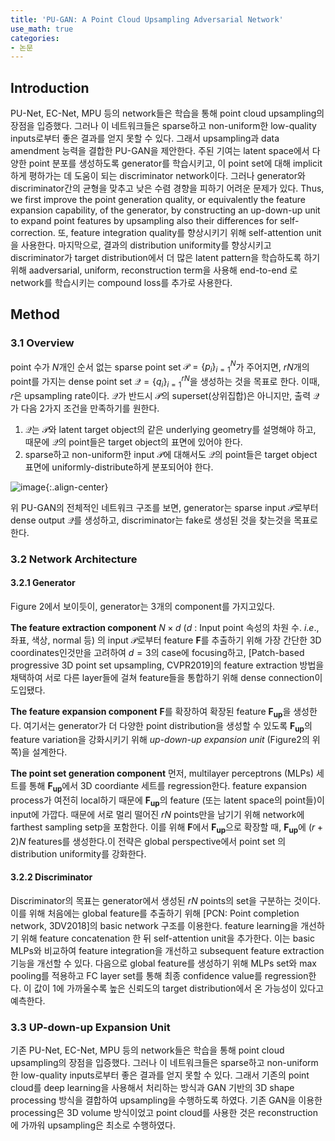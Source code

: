 ```yaml
---
title: 'PU-GAN: A Point Cloud Upsampling Adversarial Network'
use_math: true
categories:
- 논문
---
```


## Introduction
PU-Net, EC-Net, MPU 등의 network들은 학습을 통해 point cloud upsampling의 장점을 입증했다. 그러나 이 네트워크들은 sparse하고 non-uniform한 low-quality inputs로부터 좋은 결과를 얻지 못할 수 있다. 그래서 upsampling과 data amendment 능력을 결합한 PU-GAN을 제안한다. 주된 기여는 latent space에서 다양한 point 분포를 생성하도록 generator를 학습시키고, 이 point set에 대해 implicit하게 평하가는 데 도움이 되는 discriminator network이다. 그러나 generator와 discriminator간의 균형을 맞추고 낮은 수렴 경향을 피하기 어려운 문제가 있다. Thus, we first improve the point generation quality, or equivalently the feature expansion capability, of the generator, by constructing an up-down-up unit to expand point features by upsampling also their differences for self-correction.  또, feature integration quality를 향상시키기 위해 self-attention unit을 사용한다. 마지막으로, 결과의 distribution uniformity를 향상시키고 discriminator가 target distribution에서 더 많은 latent pattern을 학습하도록 하기 위해 aadversarial, uniform, reconstruction term을 사용해 end-to-end 로 network를 학습시키는 compound loss를 추가로 사용한다.
##  Method
### 3.1 Overview
point 수가 $N$개인 순서 없는 sparse point set $\mathcal{P}=\{  p_{i}  \}_ {i=1}^{N}$가 주어지면, $rN$개의 point를 가지는 dense point set  $\mathcal{Q}= \{  q_{i} \}_ {i=1}^{rN}$을 생성하는 것을 목표로 한다. 이때, $r$은 upsampling rate이다. $\mathcal{Q}$가 반드시 $\mathcal{P}$의 superset(상위집합)은 아니지만, 출력 $\mathcal{Q}$가 다음 2가지 조건을 만족하기를 원한다.
1. $\mathcal{Q}$는 $\mathcal{P}$와 latent target object의 같은 underlying geometry를 설명해야 하고, 때문에 $\mathcal{Q}$의 point들은 target object의 표면에 있어야 한다.
2. sparse하고 non-uniform한 input $\mathcal{P}$에 대해서도 $\mathcal{Q}$의 point들은 target object 표면에 uniformly-distribute하게 분포되어야 한다.

![image](https://user-images.githubusercontent.com/79836443/133037097-4dc912bb-f9d2-4a0f-83a0-40b3776db7f4.png){:.align-center}

위 PU-GAN의 전체적인 네트워크 구조를 보면, generator는 sparse input $\mathcal{P}$로부터 dense output $\mathcal{Q}$를 생성하고, discriminator는 fake로 생성된 것을 찾는것을 목표로 한다.

### 3.2 Network Architecture
#### 3.2.1  Generator
Figure 2에서 보이듯이, generator는 3개의 component를 가지고있다.

**The feature extraction component** $N\times d$ ($d$ : Input point 속성의 차원 수. $i.e.$, 좌표, 색상, normal 등) 의 input $\mathcal{P}$로부터 feature $\mathbf{F}$를 추출하기 위해 가장 간단한 3D coordinates인것만을 고려하여 $d=3$의 case에 focusing하고, \[Patch-based progressive 3D point set upsampling, CVPR2019\]의 feature extraction 방법을 채택하여 서로 다른  layer들에 걸쳐 feature들을 통합하기 위해 dense connection이 도입됐다.

**The feature expansion component** $\mathbf{F}$를 확장하여 확장된 feature $\mathbf{F_{up}}$을 생성한다. 여기서는 generator가 더 다양한 point distribution을 생성할 수 있도록 $\mathbf{F_{up}}$의 feature variation을 강화시키기 위해 *up-down-up expansion unit* (Figure2의 위쪽)을 설계한다.

**The point set generation component** 먼저, multilayer perceptrons (MLPs) 세트를 통해 $\mathbf{F_{up}}$에서 3D coordiante 세트를 regression한다. feature expansion process가 여전히 local하기 때문에 $\mathbf{F_{up}}$의 feature (또는 latent space의 point들)이 input에 가깝다. 때문에 서로 멀리 떨어진 $rN$ points만을 남기기 위해 network에 farthest sampling setp을 포함한다. 이를 위해 $\mathbf{F}$에서 $\mathbf{F_{up}}$으로 확장할 때, $\mathbf{F_{up}}$에 $(r+2)N$ features를 생성한다.이 전략은 global perspective에서 point set 의 distribution uniformity를 강화한다.

#### 3.2.2 Discriminator
Discriminator의 목표는 generator에서 생성된 $rN$ points의 set을 구분하는 것이다. 이를 위해 처음에는 global feature를 추출하기 위해 \[PCN: Point completion network, 3DV2018\]의 basic network 구조를 이용한다. feature learning을 개선하기 위해  feature concatenation 한 뒤 self-attention unit을 추가한다. 이는 basic MLPs와 비교하여 feature integration을 개선하고 subsequent feature extraction 기능을 개선할 수 있다. 다음으로 global feature를 생성하기 위해 MLPs set와  max pooling를 적용하고 FC layer set를 통해 최종 confidence value를 regression한다. 이 값이 1에 가까울수록 높은 신뢰도의 target distribution에서 온 가능성이 있다고 예측한다.

### 3.3 UP-down-up Expansion Unit

기존 PU-Net, EC-Net, MPU 등의 network들은 학습을 통해 point cloud upsampling의 장점을 입증했다. 그러나 이 네트워크들은 sparse하고 non-uniform한 low-quality inputs로부터 좋은 결과를 얻지 못할 수 있다.
그래서 기존의 point cloud를 deep learning을 사용해서 처리하는 방식과 GAN 기반의 3D shape processing 방식을 결합하여 upsampling을 수행하도록 하였다. 기존 GAN을 이용한 processing은 3D volume 방식이었고 point cloud를 사용한 것은 reconstruction에 가까워 upsampling은 최소로 수행하였다.
